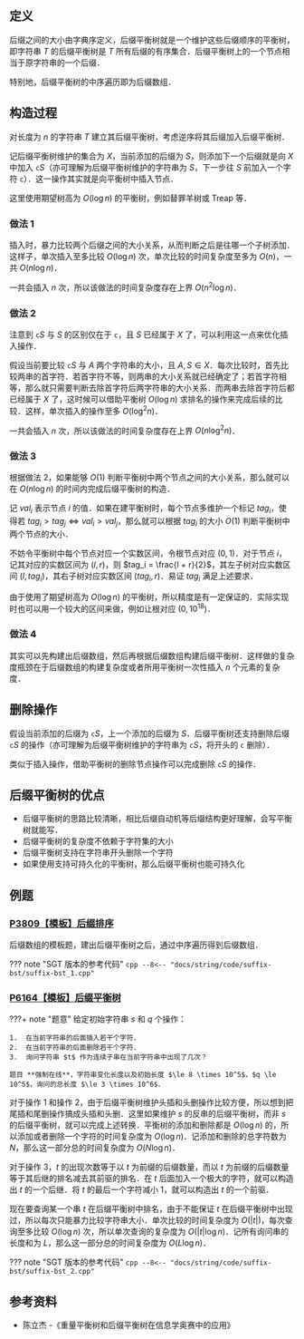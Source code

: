 ## 定义

后缀之间的大小由字典序定义，后缀平衡树就是一个维护这些后缀顺序的平衡树，即字符串 $T$ 的后缀平衡树是 $T$ 所有后缀的有序集合．后缀平衡树上的一个节点相当于原字符串的一个后缀．

特别地，后缀平衡树的中序遍历即为后缀数组．

## 构造过程

对长度为 $n$ 的字符串 $T$ 建立其后缀平衡树，考虑逆序将其后缀加入后缀平衡树．

记后缀平衡树维护的集合为 $X$，当前添加的后缀为 $S$，则添加下一个后缀就是向 $X$ 中加入 $\texttt{c}S$（亦可理解为后缀平衡树维护的字符串为 $S$，下一步往 $S$ 前加入一个字符 $\texttt{c}$）．这一操作其实就是向平衡树中插入节点．

这里使用期望树高为 $O(\log n)$ 的平衡树，例如替罪羊树或 Treap 等．

### 做法 1

插入时，暴力比较两个后缀之间的大小关系，从而判断之后是往哪一个子树添加．这样子，单次插入至多比较 $O(\log n)$ 次，单次比较的时间复杂度至多为 $O(n)$，一共 $O(n\log n)$．

一共会插入 $n$ 次，所以该做法的时间复杂度存在上界 $O(n^2 \log n)$．

### 做法 2

注意到 $\texttt{c}S$ 与 $S$ 的区别仅在于 $\texttt{c}$，且 $S$ 已经属于 $X$ 了，可以利用这一点来优化插入操作．

假设当前要比较 $\texttt{c}S$ 与 $A$ 两个字符串的大小，且 $A, S \in X$．每次比较时，首先比较两串的首字符．若首字符不等，则两串的大小关系就已经确定了；若首字符相等，那么就只需要判断去除首字符后两字符串的大小关系．而两串去除首字符后都已经属于 $X$ 了，这时候可以借助平衡树 $O(\log n)$ 求排名的操作来完成后续的比较．这样，单次插入的操作至多 $O(\log^2 n)$．

一共会插入 $n$ 次，所以该做法的时间复杂度存在上界 $O(n \log^2 n)$．

### 做法 3

根据做法 2，如果能够 $O(1)$ 判断平衡树中两个节点之间的大小关系，那么就可以在 $O(n \log n)$ 的时间内完成后缀平衡树的构造．

记 $val_i$ 表示节点 $i$ 的值．如果在建平衡树时，每个节点多维护一个标记 $tag_i$，使得若 $tag_i > tag_j \iff val_i > val_j$，那么就可以根据 $tag_i$ 的大小 $O(1)$ 判断平衡树中两个节点的大小．

不妨令平衡树中每个节点对应一个实数区间，令根节点对应 $(0, 1)$．对于节点 $i$，记其对应的实数区间为 $(l, r)$，则 $tag_i = \frac{l + r}{2}$，其左子树对应实数区间 $(l, tag_i)$，其右子树对应实数区间 $(tag_i, r)$．易证 $tag_i$ 满足上述要求．

由于使用了期望树高为 $O(\log n)$ 的平衡树，所以精度是有一定保证的．实际实现时也可以用一个较大的区间来做，例如让根对应 $(0, 10^{18})$．

### 做法 4

其实可以先构建出后缀数组，然后再根据后缀数组构建后缀平衡树．这样做的复杂度瓶颈在于后缀数组的构建复杂度或者所用平衡树一次性插入 $n$ 个元素的复杂度．

## 删除操作

假设当前添加的后缀为 $\texttt{c}S$，上一个添加的后缀为 $S$．后缀平衡树还支持删除后缀 $\texttt{c}S$ 的操作（亦可理解为后缀平衡树维护的字符串为 $\texttt{c}S$，将开头的 $\texttt{c}$ 删除）．

类似于插入操作，借助平衡树的删除节点操作可以完成删除 $\texttt{c}S$ 的操作．

## 后缀平衡树的优点

-   后缀平衡树的思路比较清晰，相比后缀自动机等后缀结构更好理解，会写平衡树就能写．
-   后缀平衡树的复杂度不依赖于字符集的大小
-   后缀平衡树支持在字符串开头删除一个字符
-   如果使用支持可持久化的平衡树，那么后缀平衡树也能可持久化

## 例题

### [P3809【模板】后缀排序](https://www.luogu.com.cn/problem/P3809)

后缀数组的模板题，建出后缀平衡树之后，通过中序遍历得到后缀数组．

??? note "SGT 版本的参考代码"
    ```cpp
    --8<-- "docs/string/code/suffix-bst/suffix-bst_1.cpp"
    ```

### [P6164【模板】后缀平衡树](https://www.luogu.com.cn/problem/P6164)

???+ note "题意"
    给定初始字符串 $s$ 和 $q$ 个操作：
    
    1.  在当前字符串的后面插入若干个字符．
    2.  在当前字符串的后面删除若干个字符．
    3.  询问字符串 $t$ 作为连续子串在当前字符串中出现了几次？
    
    题目 **强制在线**，字符串变化长度以及初始长度 $\le 8 \times 10^5$，$q \le 10^5$，询问的总长度 $\le 3 \times 10^6$．

对于操作 1 和操作 2，由于后缀平衡树维护头插和头删操作比较方便，所以想到把尾插和尾删操作搞成头插和头删．这里如果维护 $s$ 的反串的后缀平衡树，而非 $s$ 的后缀平衡树，就可以完成上述转换．平衡树的添加和删除都是 $O(\log n)$ 的，所以添加或者删除一个字符的时间复杂度为 $O(\log n)$．记添加和删除的总字符数为 $N$，那么这一部分总的时间复杂度为 $O(N \log n)$．

对于操作 3，$t$ 的出现次数等于以 $t$ 为前缀的后缀数量，而以 $t$ 为前缀的后缀数量等于其后继的排名减去其前驱的排名．在 $t$ 后面加入一个极大的字符，就可以构造出 $t$ 的一个后继．将 $t$ 的最后一个字符减小 1，就可以构造出 $t$ 的一个前驱．

现在要查询某一个串 $t$ 在后缀平衡树中排名，由于不能保证 $t$ 在后缀平衡树中出现过，所以每次只能暴力比较字符串大小．单次比较的时间复杂度为 $O(|t|)$，每次查询至多比较 $O(\log n)$ 次，所以单次查询的复杂度为 $O(|t|\log n)$．记所有询问串的长度和为 $L$，那么这一部分总的时间复杂度为 $O(L \log n)$．

??? note "SGT 版本的参考代码"
    ```cpp
    --8<-- "docs/string/code/suffix-bst/suffix-bst_2.cpp"
    ```

## 参考资料

-   陈立杰 -《重量平衡树和后缀平衡树在信息学奥赛中的应用》
